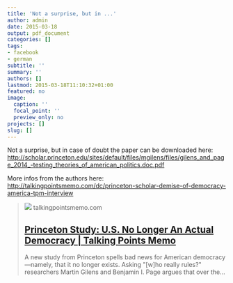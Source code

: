 ```yaml
---
title: 'Not a surprise, but in ...'
author: admin
date: 2015-03-18
output: pdf_document
categories: []
tags:
- facebook
- german
subtitle: ''
summary: ''
authors: []
lastmod: 2015-03-18T11:10:32+01:00
featured: no
image:
  caption: ''
  focal_point: ''
  preview_only: no
projects: []
slug: []
---
```

Not a surprise, but in case of doubt the paper can be downloaded here: http://scholar.princeton.edu/sites/default/files/mgilens/files/gilens_and_page_2014_-testing_theories_of_american_politics.doc.pdf﻿

More infos from the authors here: http://talkingpointsmemo.com/dc/princeton-scholar-demise-of-democracy-america-tpm-interview﻿
> [![](https://tpmsite-f8c0.kxcdn.com/wp-content/uploads/2014/04/pyki5gv7hpf2qwunerkw-1024x694-d41d8cd.jpg)](http://talkingpointsmemo.com/livewire/princeton-experts-say-us-no-longer-democracy)
> talkingpointsmemo.com
> ## [Princeton Study: U.S. No Longer An Actual Democracy | Talking Points Memo](http://talkingpointsmemo.com/livewire/princeton-experts-say-us-no-longer-democracy)
>
>A new study from Princeton spells bad news for American democracy—namely, that it no longer exists. Asking "[w]ho really rules?" researchers Martin Gilens and Benjamin I. Page argues that over the…

